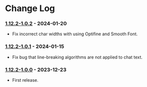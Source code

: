 # Change Log

### [1.12.2-1.0.2](https://github.com/KatatsumuriPan/BetterLineBreak/releases/tag/1.12.2-1.0.2) - 2024-01-20

- Fix incorrect char widths with using Optifine and Smooth Font.

### [1.12.2-1.0.1](https://github.com/KatatsumuriPan/BetterLineBreak/releases/tag/1.12.2-1.0.1) - 2024-01-15

- Fix bug that line-breaking algorithms are not applied to chat text.

### [1.12.2-1.0.0](https://github.com/KatatsumuriPan/BetterLineBreak/releases/tag/1.12.2-1.0.0) - 2023-12-23

- First release.
